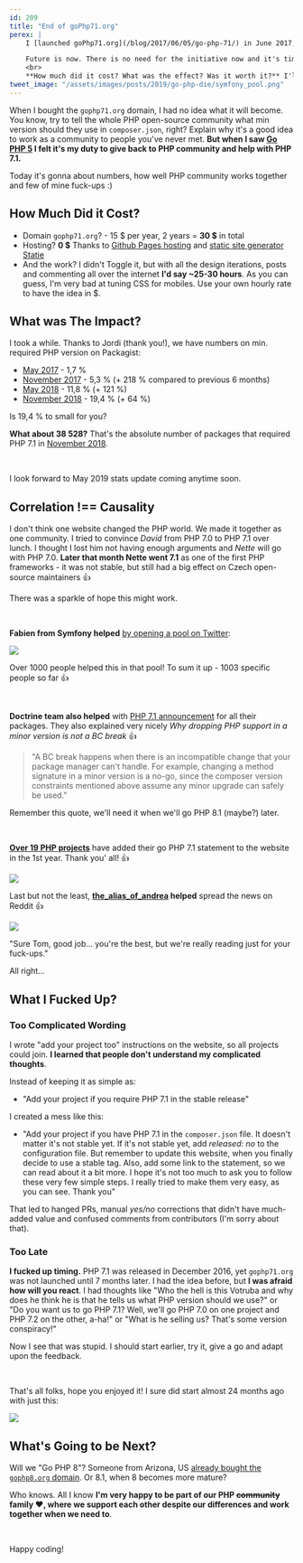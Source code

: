 ```yaml
---
id: 209
title: "End of goPhp71.org"
perex: |
    I [launched goPhp71.org](/blog/2017/06/05/go-php-71/) in June 2017, just 6 months after release of PHP 7.1. In those times nobody was sure what version to require - 7.1? 7.0? Or wait for 7.2?

    Future is now. There is no need for the initiative now and it's time to [let it go](https://zenhabits.net/letting-go).
    <br>
    **How much did it cost? What was the effect? Was it worth it?** I'll share answers to these question so you know what to expect when you start a similar project. Let's get numberz!
tweet_image: "/assets/images/posts/2019/go-php-die/symfony_pool.png"
---
```


When I bought the `gophp71.org` domain, I had no idea what it will become. You know, try to tell the whole PHP open-source community what min version should they use in `composer.json`, right? Explain why it's a good idea to work as a community to people you've never met. **But when I saw [Go PHP 5](https://www.garfieldtech.com/blog/go-php-5-go) I felt it's my duty to give back to PHP community and help with PHP 7.1.**

Today it's gonna about numbers, how well PHP community works together and few of mine fuck-ups :)

## How Much Did it Cost?

- Domain `gophp71.org`? - 15 $ per year, 2 years = **30 $** in total
- Hosting? **0 $** Thanks to [Github Pages hosting](https://github.com/tomasVotruba/gophp71.org) and [static site generator Statie](https://www.statie.org)
- And the work? I didn't Toggle it, but with all the design iterations, posts and commenting all over the internet **I'd say ~25-30 hours**. As you can guess, I'm very bad at tuning CSS for mobiles. Use your own hourly rate to have the idea in $.

## What was The Impact?

I took a while. Thanks to Jordi (thank you!), we have numbers on min. required PHP version on Packagist:

- [May 2017](https://seld.be/notes/php-versions-stats-2017-1-edition) - 1,7 %
- [November 2017](https://seld.be/notes/php-versions-stats-2017-2-edition) - 5,3 % (+ 218 % compared to previous 6 months)
- [May 2018](https://seld.be/notes/php-versions-stats-2018-1-edition) - 11,8 % (+ 121 %)
- [November 2018](https://blog.packagist.com/php-versions-stats-2018-2-edition) - 19,4 % (+ 64 %)

Is 19,4 % to small for you?

**What about 38 528?** That's the absolute number of packages that required PHP 7.1 in [November 2018](https://packagist.org/statistics).

<br>

I look forward to May 2019 stats update coming anytime soon.

## Correlation !== Causality

I don't think one website changed the PHP world. We made it together as one community. I tried to convince *David* from PHP 7.0 to PHP 7.1 over lunch. I thought I lost him not having enough arguments and *Nette* will go with PHP 7.0. **Later that month Nette went 7.1** as one of the first PHP frameworks - it was not stable, but still had a big effect on Czech open-source maintainers 👍

There was a sparkle of hope this might work.

<br>

**Fabien from Symfony helped** [by opening a pool on Twitter](https://twitter.com/fabpot/status/851558576770252800):

<img src="/assets/images/posts/2019/go-php-die/symfony_pool.png">

Over 1000 people helped this in that pool! To sum it up - 1003 specific people so far 👍

<br>

**Doctrine team also helped** with [PHP 7.1 announcement](https://www.doctrine-project.org/2017/07/25/php-7.1-requirement-and-composer.html) for all their packages. They also explained very nicely *Why dropping PHP support in a minor version is not a BC break* 👍

<blockquote class="blockquote mb-5 mt-5">
"A BC break happens when there is an incompatible change that your package manager can't handle. For example, changing a method signature in a minor version is a no-go, since the composer version constraints mentioned above assume any minor upgrade can safely be used."
</blockquote>

Remember this quote, we'll need it when we'll go PHP 8.1 (maybe?) later.

<br>

[**Over 19 PHP projects**](https://github.com/TomasVotruba/gophp71.org/graphs/contributors) have added their go PHP 7.1 statement to the website in the 1st year. Thank you' all! 👍

<img src="/assets/images/posts/2019/go-php-die/most_active.png" class="img-thumbnail">

Last but not the least, **[the_alias_of_andrea](https://www.reddit.com/r/PHP/comments/6xqa23/go_php_71) helped** spread the news on Reddit 👍

<img src="/assets/images/posts/2019/go-php-die/reddit.png">

<br>

"Sure Tom, good job... you're the best, but we're really reading just for your fuck-ups."

All right...

## What I Fucked Up?

### Too Complicated Wording

I wrote "add your project too" instructions on the website, so all projects could join. **I learned that people don't understand my complicated thoughts**.

Instead of keeping it as simple as:

- "Add your project if you require PHP 7.1 in the stable release"

I created a mess like this:

- "Add your project if you have PHP 7.1 in the `composer.json` file. It doesn't matter it's not stable yet. If it's not stable yet, add *released: no* to the configuration file. But remember to update this website, when you finally decide to use a stable tag. Also, add some link to the statement, so we can read about it a bit more. I hope it's not too much to ask you to follow these very few simple steps. I really tried to make them very easy, as you can see. Thank you"

That led to hanged PRs, manual *yes/no* corrections that didn't have much-added value and confused comments from contributors (I'm sorry about that).

### Too Late

**I fucked up timing.** PHP 7.1 was released in December 2016, yet `gophp71.org` was not launched until 7 months later.
I had the idea before, but **I was afraid how will you react**. I had thoughts like "Who the hell is this Votruba and why does he think he is that he tells us what PHP version should we use?" or "Do you want us to go PHP 7.1? Well, we'll go PHP 7.0 on one project and PHP 7.2 on the other, a-ha!" or "What is he selling us? That's some version conspiracy!"

Now I see that was stupid. I should start earlier, try it, give a go and adapt upon the feedback.

<br>

That's all folks, hope you enjoyed it! I sure did start almost 24 months ago with just this:

<img src="/assets/images/posts/2017/go-php-71/first-version.png">

## What's Going to be Next?

Will we "Go PHP 8"? Someone from Arizona, US [already bought the `gophp8.org` domain](https://gophp8.org).
Or 8.1, when 8 becomes more mature?

Who knows. All I know **I'm very happy to be part of our PHP ~~community~~ family ❤️️, where we support each other despite our differences and work together when we need to**.

<br>

Happy coding!
